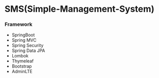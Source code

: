 # SMS(Simple-Management-System)

### Framework

- SpringBoot
- Spring MVC
- Spring Security
- Spring Data JPA
- Lombok
- Thymeleaf
- Bootstrap
- AdminLTE
